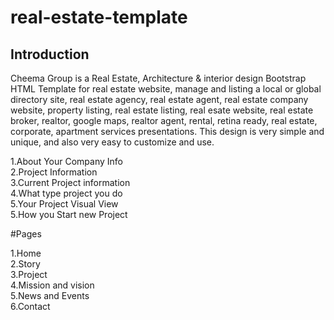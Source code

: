 # real-estate-template
## Introduction

Cheema Group is a Real Estate, Architecture &amp; interior design Bootstrap HTML Template for real estate website, manage and listing a local or global directory site, 
real estate agency, real estate agent, real estate company website, property listing, real estate listing, real esate website, real estate broker, realtor,
google maps, realtor agent, rental, retina ready, real estate, corporate, apartment services presentations. 
This design is very simple and unique, and also very easy to customize and use.

1.About Your Company Info<br>
2.Project Information<br>
3.Current Project information<br>
4.What type  project you do<br> 
5.Your Project Visual View<br>
5.How you Start new Project<br>


#Pages

1.Home<br>
2.Story<br>
3.Project<br>
4.Mission and vision<br>
5.News and Events<br>
6.Contact<br>

